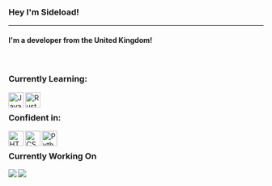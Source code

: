 
<h3 align="left">

   Hey I'm Sideload! 

</h3>

<hr>

<h4 align="left">
     I'm a developer from the United Kingdom! <br>
</h4>

<br>

### Currently Learning:
<a href="https://www.java.com/en/">
     <img
         align="left" alt="Java" width="30px" height="30" 
         src="https://img.icons8.com/color/48/000000/java-coffee-cup-logo--v2.png"
     />
</a>

<a href="https://www.rust-lang.org/">
     <img
          align="left" alt="Rust" width="30" height="30"
          src="https://icons8.com/icon/haeAxVQEIg0F/rust-programming-language"
     />
</a>

<br>

### Confident in:

<a href="https://html.com/">
     <img
          align="left" alt="HTML" width="30" height="30"
          src="https://img.icons8.com/color/48/000000/html-5--v1.png"
     />
</a>

<a href="https://www.w3.org/Style/CSS/">
     <img
          align="left" alt="CSS" width="30" height="30"
          src="https://img.icons8.com/color/48/000000/css3.png"
     />
</a>

<a href="https://www.python.org/">
     <img
          align="left" alt="Python" width="30" height="30"
          src="https://icons8.com/icon/13441/pytho)"
     />
</a>

<br>

### Currently Working On

<img align="left"
     src="https://github-readme-stats.vercel.app/api/pin/?username=sideloads&repo=Synergy&theme=tokyonight"
/>


<img align="left"
     src="https://github-readme-stats.vercel.app/api?username=sideloads&show_icons=true&theme=tokyonight"
/>



